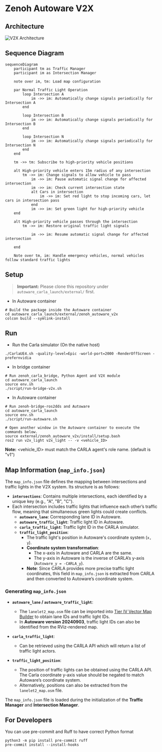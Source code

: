 # Zenoh Autoware V2X

## Architecture

![V2X Architecture](resource/Autoware_V2X_Zenoh_Architecture.svg)

## Sequence Diagram

```mermaid
sequenceDiagram
    participant tm as Traffic Manager
    participant im as Intersection Manager

    note over im, tm: Load map configuration

    par Normal Traffic Light Operation
        loop Intersection A
            im ->> im: Automatically change signals periodically for Intersection A
        end

        loop Intersection B
            im ->> im: Automatically change signals periodically for Intersection B
        end

        loop Intersection N
            im ->> im: Automatically change signals periodically for Intersection N
        end
    end

    tm ->> tm: Subscribe to high-priority vehicle positions

    alt High-priority vehicle enters 15m radius of any intersection
        tm ->> im: Change signals to allow vehicle to pass
            im ->> im: Pause automatic signal change for affected intersection
            im ->> im: Check current intersection state
            alt Cars in intersection
                im ->> im: Set red light to stop incoming cars, let cars in intersection pass
            end
            im ->> im: Set green light for high-priority vehicle
    end

    alt High-priority vehicle passes through the intersection
        tm ->> im: Restore original traffic light signals
        
            im ->> im: Resume automatic signal change for affected intersection
        
    end

    Note over tm, im: Handle emergency vehicles, normal vehicles follow standard traffic lights

```

## Setup

> **Important:** Please clone this repository under `autoware_carla_launch/external/` first.

- In Autoware container

```shell
# Build the package inside the Autoware container
cd autoware_carla_launch/external/zenoh_autoware_v2x
colcon build --symlink-install
```

## Run

- Run the Carla simulator (On the native host)

```shell
./CarlaUE4.sh -quality-level=Epic -world-port=2000 -RenderOffScreen -prefernvidia
```

- In bridge container

```shell
# Run zenoh_carla_bridge, Python Agent and V2X module
cd autoware_carla_launch
source env.sh
./script/run-bridge-v2x.sh
```

- In Autoware container

```shell
# Run zenoh-bridge-ros2dds and Autoware
cd autoware_carla_launch
source env.sh
./script/run-autoware.sh

# Open another window in the Autoware container to execute the commands below.
source external/zenoh_autoware_v2x/install/setup.bash
ros2 run v2x_light v2x_light -- -v <vehicle_ID>
```

**Note:** <vehicle_ID> must match the CARLA agent's role name. (default is "v1")

## Map Information (`map_info.json`)

The `map_info.json` file defines the mapping between intersections and traffic lights in the V2X system. Its structure is as follows:

- **`intersections`**: Contains multiple intersections, each identified by a unique key (e.g., "A", "B", "C").
- Each intersection includes traffic lights that influence each other’s traffic flow, meaning that simultaneous green lights could create conflicts.
  - **`autoware_lane`**: Corresponding lane ID in Autoware.
  - **`autoware_traffic_light`**: Traffic light ID in Autoware.
  - **`carla_traffic_light`**: Traffic light ID in the CARLA simulator.
  - **`traffic_light_position`**:
    - The traffic light's position in Autoware's coordinate system (`x, y`).
    - **Coordinate system transformation**:
      - The x-axis in Autoware and CARLA are the same.
      - The y-axis in Autoware is the inverse of CARLA’s y-axis (`Autoware_y = -CARLA_y`).
    - **Note**: Since CARLA provides more precise traffic light coordinates, this field in `map_info.json` is extracted from CARLA and then converted to Autoware’s coordinate system.

### Generating `map_info.json`

- **`autoware_lane` / `autoware_traffic_light`**:
  - The `lanelet2_map.osm` file can be imported into [Tier IV Vector Map Builder](https://tools.tier4.jp/feature/vector_map_builder_ll2/) to obtain lane IDs and traffic light IDs.
  - In **Autoware version 20240903**, traffic light IDs can also be identified from the RViz-rendered map.

- **`carla_traffic_light`**:
  - Can be retrieved using the CARLA API which will return a list of traffic light actors.

- **`traffic_light_position`**:
  - The position of traffic lights can be obtained using the CARLA API.
    The Carla coordinate y-axis value should be negated to match Autoware’s coordinate system.
  - Alternatively, positions can also be extracted from the `lanelet2_map.osm` file.

The `map_info.json` file is loaded during the initialization of the **Traffic Manager** and **Intersection Manager**.

## For Developers

You can use pre-commit and Ruff to have correct Python format

```shell
python3 -m pip install pre-commit ruff
pre-commit install --install-hooks
```
